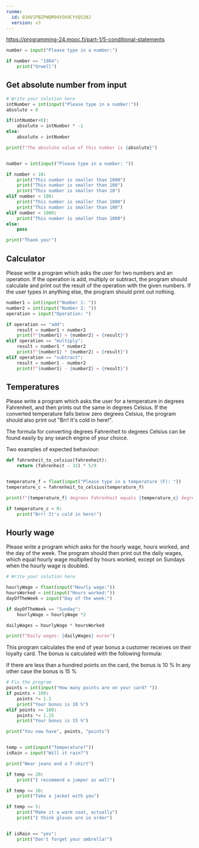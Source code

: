 ```yaml
---
runme:
  id: 01HV1PBZPWQM94VSK9CYVQ52NJ
  version: v3
---
```


https://programming-24.mooc.fi/part-1/5-conditional-statements

```python {"id":"01HV1PJ9NFPCS1VB763KQQG2V0"}
number = input("Please type in a number:")

if number == "1984":
    print("Orwell")
```

## Get absolute number from input

```python {"id":"01HV1Q51TEY4RP4RR4B826Y36N"}
# Write your solution here
intNumber = int(input("Please type in a number:"))
absolute = 0

if(intNumber<0):
    absolute = intNumber * -1
else:
    absolute = intNumber

print(f"The absolute value of this number is {absolute}")
```

```python {"id":"01HV1RQ1MNCKJGCTV47QRKRYDP"}

number = int(input("Please type in a number: "))

if number < 10:
    print("This number is smaller than 1000")
    print("This number is smaller than 100")
    print("This number is smaller than 10")
elif number < 100:
    print("This number is smaller than 1000")
    print("This number is smaller than 100")
elif number < 1000:
    print("This number is smaller than 1000")
else:
    pass

print("Thank you!")


```

## Calculator

Please write a program which asks the user for two numbers and an operation. If the operation is add, multiply or subtract, the program should calculate and print out the result of the operation with the given numbers. If the user types in anything else, the program should print out nothing.

```python {"id":"01HV1S0NGYY3B3TYQS4EG2DKGZ"}
number1 = int(input("Number 1: "))
number2 = int(input("Number 2: "))
operation = input("Operation: ")

if operation == "add":
    result = number1 + number2
    print(f"{number1} + {number2} = {result}")
elif operation == "multiply":
    result = number1 * number2
    print(f"{number1} * {number2} = {result}")
elif operation == "subtract":
    result = number1 - number2
    print(f"{number1} - {number2} = {result}")
```

## Temperatures

Please write a program which asks the user for a temperature in degrees Fahrenheit, and then prints out the same in degrees Celsius. If the converted temperature falls below zero degrees Celsius, the program should also print out "Brr! It's cold in here!".

The formula for converting degrees Fahrenheit to degrees Celsius can be found easily by any search engine of your choice.

Two examples of expected behaviour:

```python {"id":"01HV1S3SX2B72NC4ER7Q4EMVYE"}
def fahrenheit_to_celsius(fahrenheit):
    return (fahrenheit - 32) * 5/9


temperature_f = float(input("Please type in a temperature (F): "))
temperature_c = fahrenheit_to_celsius(temperature_f)

print(f"{temperature_f} degrees Fahrenheit equals {temperature_c} degrees Celsius")

if temperature_c < 0:
    print("Brr! It's cold in here!")

```

## Hourly wage

Please write a program which asks for the hourly wage, hours worked, and the day of the week. The program should then print out the daily wages, which equal hourly wage multiplied by hours worked, except on Sundays when the hourly wage is doubled.

```python {"id":"01HV1TYRV8Z3K56N98XHKR7B0X"}
# Write your solution here

hourlyWage = float(input("Hourly wage:"))
hoursWorked = int(input("Hours worked:"))
dayOfTheWeek = input("Day of the week:")

if dayOfTheWeek == "Sunday":
    hourlyWage = hourlyWage *2

dailyWages = hourlyWage * hoursWorked

print(f"Daily wages: {dailyWages} euros")
```

This program calculates the end of year bonus a customer receives on their loyalty card. The bonus is calculated with the following formula:

If there are less than a hundred points on the card, the bonus is 10 %
In any other case the bonus is 15 %

```python {"id":"01HV1V2NAEKJ1FDMVK0JMF7NQ8"}
# Fix the program
points = int(input("How many points are on your card? "))
if points < 100:
    points *= 1.1
    print("Your bonus is 10 %")
elif points >= 100:
    points *= 1.15
    print("Your bonus is 15 %")

print("You now have", points, "points")
```

```python {"id":"01HV1VS55NMWFK9THE7140TPGG"}

temp = int(input("Temperature?"))
isRain = input("Will it rain?")

print("Wear jeans and a T-shirt")

if temp <= 20:
    print("I recommend a jumper as well")

if temp <= 10:
    print("Take a jacket with you")

if temp <= 5:
    print("Make it a warm coat, actually")
    print("I think gloves are in order")


if isRain == "yes":
    print("Don't forget your umbrella!")

```